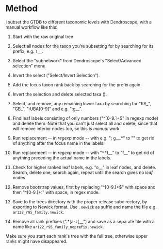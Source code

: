 # Method

I subset the GTDB to different taxonomic levels with Dendroscope, with a manual
workflow like this:

1. Start with the raw original tree

2. Select all nodes for the taxon you're subsetting for by searching for its
   prefix, e.g. `f__`.

3. Select the "subnetwork" from Dendroscope's "Select/Advanced selection" menu.

4. Invert the select ("Select/Invert Selection").

5. Add the focus taxon rank back by searching for the prefix again.

6. Invert the selection and delete selected taxa (<ctrl><backspace>).

7. Select, and remove, any remaining lower taxa by searching for "RS_", "GB_",
   ":UBA[0-9]" and e.g. ":g__".

8. Find leaf labels consisting of only numbers ("^[0-9.]+$" in regexp mode) and
   delete them. Note that you can't just select all and delete, since that will
   remove interior nodes too, so this is *manual* work.

9. Run replacement -- in *regexp* mode -- with e.g. "; g__.*" to "" to get rid
   of anything after the focus name in the labels.

10. Run replacement -- in *regexp* mode -- with "^.*f__" to "f__" to get
    rid of anything preceding the actual name in the labels.

11. Check for higher ranked leaf labels, e.g. "o__" in leaf nodes, and delete.
    Search, delete one, search again, repeat until the search gives no *leaf*
    nodes.

12. Remove bootstrap values, first by replacing "^[0-9.]+$" with space and then
    "^[0-9.]+:" with space, in regex mode.

13. Save to the trees directory with the proper release subdirectory, by
    exporting to Newick format. Use `.newick` as suffix and name the file e.g.
    `ar122_r95_family.newick`.

14. Remove all rank prefixes (".*[a-z]__") and save as a separate file with a
    name like `ar122_r95_family_noprefix.newick`.

Make sure you start each rank's tree with the full tree, otherwise upper ranks
might have disappeared.
